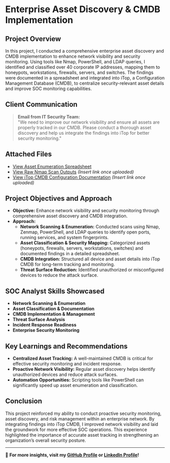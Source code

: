 # Enterprise Asset Discovery & CMDB Implementation

## Project Overview

In this project, I conducted a comprehensive enterprise asset discovery and CMDB implementation to enhance network visibility and security monitoring. Using tools like Nmap, PowerShell, and LDAP queries, I identified and classified over 40 corporate IP addresses, mapping them to honeypots, workstations, firewalls, servers, and switches. The findings were documented in a spreadsheet and integrated into iTop, a Configuration Management Database (CMDB), to centralize security-relevant asset details and improve SOC monitoring capabilities.

## Client Communication

> **Email from IT Security Team:**  
> "We need to improve our network visibility and ensure all assets are properly tracked in our CMDB. Please conduct a thorough asset discovery and help us integrate the findings into iTop for better security monitoring."

## Attached Files

- [View Asset Enumeration Spreadsheet](https://docs.google.com/spreadsheets/d/1jdsW1MjfQwm7uqFsAp59PHG5vOPwZSeJNPdEL_-nqCc/edit?usp=sharing)
- [View Raw Nmap Scan Outputs](#) *(Insert link once uploaded)*
- [View iTop CMDB Configuration Documentation](#) *(Insert link once uploaded)*

## Project Objectives and Approach

- **Objective:** Enhance network visibility and security monitoring through comprehensive asset discovery and CMDB integration.  
- **Approach:**  
  - **Network Scanning & Enumeration:** Conducted scans using Nmap, Zenmap, PowerShell, and LDAP queries to identify open ports, running services, and system fingerprints.  
  - **Asset Classification & Security Mapping:** Categorized assets (honeypots, firewalls, servers, workstations, switches) and documented findings in a detailed spreadsheet.  
  - **CMDB Integration:** Structured all device and asset details into iTop CMDB for long-term tracking and monitoring.  
  - **Threat Surface Reduction:** Identified unauthorized or misconfigured devices to reduce the attack surface.  

## SOC Analyst Skills Showcased

- **Network Scanning & Enumeration**  
- **Asset Classification & Documentation**  
- **CMDB Implementation & Management**  
- **Threat Surface Analysis**  
- **Incident Response Readiness**  
- **Enterprise Security Monitoring**  

## Key Learnings and Recommendations

- **Centralized Asset Tracking:** A well-maintained CMDB is critical for effective security monitoring and incident response.  
- **Proactive Network Visibility:** Regular asset discovery helps identify unauthorized devices and reduce attack surfaces.  
- **Automation Opportunities:** Scripting tools like PowerShell can significantly speed up asset enumeration and classification.  

## Conclusion

This project reinforced my ability to conduct proactive security monitoring, asset discovery, and risk management within an enterprise network. By integrating findings into iTop CMDB, I improved network visibility and laid the groundwork for more effective SOC operations. This experience highlighted the importance of accurate asset tracking in strengthening an organization’s overall security posture.

---

📌 **For more insights, visit my [GitHub Profile](https://github.com/EnoMada) or [LinkedIn Profile](https://www.linkedin.com/in/kylesportfolio/)!**
